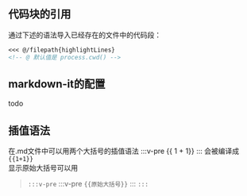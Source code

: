 ## 代码块的引用
通过下述的语法导入已经存在的文件中的代码段：</br>
``` md
<<< @/filepath{highlightLines}
<!-- @ 默认值是 process.cwd() -->
```
## markdown-it的配置
todo

## 插值语法
在.md文件中可以用两个大括号的插值语法
:::v-pre
{{ 1 + 1}}
:::
会被编译成`{{1+1}}`</br>
显示原始大括号可以用</br>
> `:::v-pre`
> :::v-pre
> `{{原始大括号}}`
> :::
> `:::`

